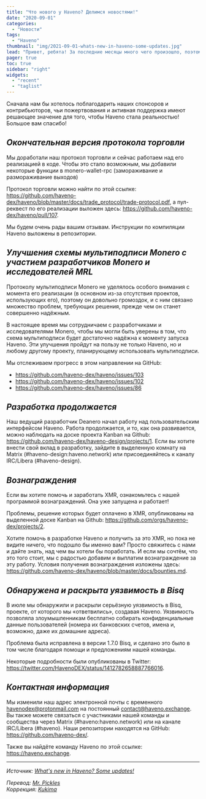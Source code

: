 ```yaml
---
title: "Что нового у Haveno? Делимся новостями!"
date: "2020-09-01"
categories:
  - "Новости"
tags:
  - "Haveno"
thumbnail: "img/2021-09-01-whats-new-in-haveno-some-updates.jpg"  
lead: "Привет, ребята! За последние месяцы много чего произошло, поэтому мы подумали и решили предоставить сообществу обновлённую информацию о том, чего мы достигли и над чем сейчас работаем."
pager: true
toc: true
sidebar: "right"
widgets:
  - "recent"
  - "taglist"
---
```


Сначала нам бы хотелось поблагодарить наших спонсоров и контрибьюторов, чьи пожертвования и активная поддержка имеют решающее значение для того, чтобы Haveno стала реальностью! Большое вам спасибо!

## _Окончательная версия протокола торговли_

Мы доработали наш протокол торговли и сейчас работаем над его реализацией в коде. Чтобы это стало возможным, мы добавили некоторые функции в monero-wallet-rpc (замораживание и размораживание выходов)

Протокол торговли можно найти по этой ссылке: https://github.com/haveno-dex/haveno/blob/master/docs/trade_protocol/trade-protocol.pdf, а пул-реквест по его реализации выложен здесь: https://github.com/haveno-dex/haveno/pull/107.

Мы будем очень рады вашим отзывам. Инструкции по компиляции Haveno выложены в репозитории.

## _Улучшения схемы мультиподписи Monero с участием разработчиков Monero и исследователей MRL_

Протоколу мультиподписи Monero не уделялось особого внимания с момента его реализации (в основном из-за отсутствия проектов, использующих его), поэтому он довольно громоздок, и с ним связано множество проблем, требующих решения, прежде чем он станет совершенно надёжным.

В настоящее время мы сотрудничаем с разработчиками и исследователями Monero, чтобы мы могли быть уверены в том, что схема мультиподписи будет достаточно надёжна к моменту запуска Haveno. Эти улучшения пройдут на пользу не только Haveno, но и любому другому проекту, планирующему использовать мультиподписи.

Мы отслеживаем прогресс в этом направлении на GitHub:
- https://github.com/haveno-dex/haveno/issues/103
- https://github.com/haveno-dex/haveno/issues/102
- https://github.com/haveno-dex/haveno/issues/86

## _Разработка продолжается_

Наш ведущий разработчик Deanero начал работу над пользовательским интерфейсом Haveno. Работа продолжается, и то, как она развивается, можно наблюдать на доске проекта Kanban на Github: https://github.com/haveno-dex/haveno-design/projects/1. Если вы хотите внести свой вклад в разработку, зайдите в выделенную комнату на Matrix (#haveno-design:haveno.network) или присоединяйтесь к каналу IRC/Libera (#haveno-design).

## _Вознаграждения_

Если вы хотите помочь и заработать XMR, ознакомьтесь с нашей программой вознаграждений. Она уже запущена и работает!

Проблемы, решение которых будет оплачено в XMR, опубликованы на выделенной доске Kanban на Github: https://github.com/orgs/haveno-dex/projects/2.

Хотите помочь в разработке Haveno и получить за это XMR, но пока не видите ничего, что подошло бы именно вам? Просто свяжитесь с нами и дайте знать, над чем вы хотели бы поработать. И если мы сочтём, что это того стоит, мы с радостью добавим и выплатим вознаграждение за эту работу. Условия получения вознаграждения изложены здесь: https://github.com/haveno-dex/haveno/blob/master/docs/bounties.md.

## _Обнаружена и раскрыта уязвимость в Bisq_

В июле мы обнаружили и раскрыли серьёзную уязвимость в Bisq, проекте, от которого мы «ответвились», создавая Haveno. Уязвимость позволяла злоумышленникам бесплатно собирать конфиденциальные данные пользователей (номера их банковских счетов, имена и, возможно, даже их домашние адреса).

Проблема была исправлена в версии 1.7.0 Bisq, и сделано это было в том числе благодаря помощи и предложениям нашей команды.

Некоторые подробности были опубликованы в Twitter: https://twitter.com/HavenoDEX/status/1412782658887766016.

## _Контактная информация_

Мы изменили наш адрес электронной почты с временного [havenodex@protonmail.com](havenodex@protonmail.com) на постоянный [contact@haveno.exchange](contact@haveno.exchange). Вы также можете связаться с участниками нашей команды и сообщества через Matrix (#haveno:haveno.network) или на канале IRC/Libera (#haveno). Наши репозитории находятся на GitHub: https://github.com/haveno-dex/.

Также вы найдёте команду Haveno по этой ссылке: https://haveno.exchange.

---

_Источник: [What's new in Haveno? Some updates!](https://www.reddit.com/r/Monero/comments/pfz9lj/whats_new_in_haveno_some_updates/)_

_Перевод: [Mr. Pickles](https://t.me/v1docq47)_  
_Коррекция: [Kukima](https://t.me/Kukima)_

